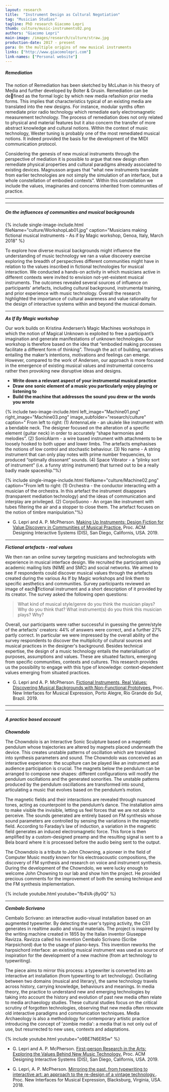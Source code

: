 ```yaml
---
layout: research
title:  "Instrument Design as Cultural Negotiation"
tag: "Musician Studies"
tagline: PhD research Giacomo Lepri
thumb: culture/music-instruments02.png
authors: "Giacomo Lepri"
main-image: /images/research/culture/straw.jpg
production-date: 2017 - present
para: On the multiple origins of new musical instruments
links: ["http://www.giacomolepri.com"]
link-names: ["Personal website"]
---
```

<!--{% include single-image-research.html fileName="culture/music_research.jpg" %}-->

##### Remediation

The notion of Remediation has been sketched by McLuhan in his theory of Media and further developed by Bolter & Grusin. Remediation can be defined as the formal logic by which new media refashion prior media forms. This implies that characteristics typical of an existing media are translated into the new designs. For instance, modular synths often remediate prior radio technology which remediate early electromagnetic measurement technology. The process of remediation does not only related to physical and material features but it also concern the transfer of more abstract knowledge and cultural notions. Within the context of music technology, Wester tuning is probably one of the most remediated musical notions. It indeed provided the basis for the development of the MIDI communication protocol.

Considering the genesis of new musical instruments through the perspective of mediation it is possible to argue that new design often remediate physical properties and cultural paradigms already associated to existing devices. Magnusson argues that "what new instruments translate from earlier technologies are not simply the simulation of an interface, but a whole constellation of embodied contexts". Within this constellation we include the values, imaginaries and concerns inherited from communities of practice.

___
___

##### On the influences of communities and musical backgrounds

{% include single-image-include.html fileName="culture/WorkshopLab01.jpg" caption="Musicians making fictional musical instruments - As if by Magic workshop, Genoa, Italy, March 2018" %}

To explore how diverse musical backgrounds might influence the understanding of music technology we ran a value discovery exercise exploring the breadth of perspectives different communities might have in relation to the values inscribed in fictional technologies for musical interaction. We conducted a hands-on activity in which musicians active in different contexts were invited to envision not-yet-existent musical instruments. The outcomes revealed several sources of influence on participants’ artefacts, including cultural background, instrumental training, and prior experience with music technology. Overall the research highlighted the importance of cultural awareness and value rationality for the design of interactive systems within and beyond the musical domain.

___

***As If By Magic workshop***

Our work builds on Kristina Andersen’s Magic Machines workshops in which the notion of Magical Unknown is exploited to free a participant’s imagination
and generate manifestations of unknown technologies. Our workshop is therefore based on the idea that “embodied making processes facilitate a different form of thinking”. Through the act of building, narratives entailing the maker’s intentions, motivations and feelings can emerge. However, compared to the work of Andersen, our approach is more focused in the emergence of existing musical values and instrumental concerns rather then provoking new disruptive ideas and designs.

- **Write down a relevant aspect of your instrumental musical practice**
- **Draw one sonic element of a music you particularly enjoy playing or listening to**
- **Build the machine that addresses the sound you drew or the words you wrote**

{% include two-image-include.html left_image="Machine01.png" right_image="Machine03.png" image_subfolder="research/culture" caption=" From left to right: (1) AntennaLele - an ukulele like instrument with a bendable neck. The designer focused on the alteration of a specific element (guitar neck) in order to accurately “shape harmonies and melodies”. (2) SonicAlarm - a wire based instrument with attachments to be loosely hooked to both upper and lower limbs. The artefacts emphasises the notions of low control and stochastic behaviour. (3) No name - A string instrument that can only play notes with prime number frequencies, to produced “optimally dissonant” sounds. (4) Space Vibrator - a “plinky sort of instrument” (i.e. a funny string instrument) that turned out to be a really badly made spaceship."%}

{% include single-image-include.html fileName="culture/Machine02.png" caption="From left to right: (1) Orchestra - the conductor interacting with a musician of the orchestra. In this artefact the instrument disappears (transparent mediation technology) and the ideas of communication and interplay are privileged. (2) CorpoSuono - An organ like instrument with tubes filtering the air and a stopper to close them. The artefact focuses on the notion of timbre manipulation."%}

- G. Lepri and A. P. McPherson. [Making Up Instruments: Design Fiction for Value Discovery in Communities of Musical Practice.](http://instrumentslab.org/data/giacomo/2019DISFinal.pdf) Proc. ACM Designing Interactive Systems (DIS), San Diego, Californis, USA. 2019.

___

***Fictional artefacts - real values***

We then ran an online survey targeting musicians and technologists with experience in musical interface design. We recruited the participants using academic mailing lists (NIME and SMC) and social networks. We aimed to see if respondents could discover musical values through the artefacts created during the various As If by Magic workshops and link them to specific aesthetics and communities. Survey participants reviewed an image of eachfictional instrument and a short description of it provided by its creator. The survey asked the following open questions:

>What kind of musical style/genre do you think the musician plays? Why do you think that?
>What instrument(s) do you think this musician plays? Why?

Overall, our participants were rather successful in guessing the genre/style of the artefacts' creators: 44% of answers were correct, and a further 27% partly correct. In particular we were impressed by the overall ability of the survey respondents to discover the multiplicity of cultural sources and musical practices in the designer's background. Besides technical expertise, the design of a music technology entails the materialisation of purposes, assumptions and values. These are situated factors, emerging from specific communities, contexts and cultures. This research provides us the possibility to engage with this type of knowledge: context-dependent values emerging from situated practices.

- G. Lepri and A. P. McPherson. [Fictional Instruments, Real Values: Discovering Musical Backgrounds with Non-Functional Prototypes.](http://www.nime.org/proceedings/2019/nime2019_024.pdf) Proc. New Interfaces for Musical Expression, Porto Alegre, Rio Grande do Sul, Brazil. 2019.

___
___

##### A practice based account

***Chowndolo***

The Chowndolo is an Interactive Sonic Sculpture based on a magnetic pendulum whose trajectories are altered by magnets placed underneath the device. This creates unstable patterns of oscillation which are translated into synthesis parameters and sound. The Chowndolo was conceived as an interactive experience: the scuplture can be played like an instrument and audience participation is crucial. The magnets below the pendulum can be arranged to compose new shapes: different configurations will modify the pendulum oscillations and the generated sonorities. The unstable patterns produced by the pendulum oscillations are transformed into sound, articulating a music that evolves based on the pendulum’s motion.

The magnetic fields and their interactions are revealed through nuanced tones, acting as counterpoint to the pendulum’s dance. The installation aims to make visible the invisible, letting us feel forces that we are not able to perceive. The sounds generated are entirely based on FM synthesis whose sound parameters are controlled by sensing the variations in the magnetic field. According to Faraday’s law of induction, a variation in the magnetic field generates an induced electromagnetic force. This force is then amplified by a custom-designed preamp and the resulting signal is sent to a Bela board where it is processed before the audio being sent to the output.

The Chowndolo is a tribute to John Chowning, a pioneer in the field of Computer Music mostly known for his electroacoustic compositions, the discovery of FM synthesis and research on voice and instrument synthesis. During the development of the Chowndolo, we were lucky enough to welcome John Chowning to our lab and show him the project. He provided precious comments for the improvement of both the sensing technique and the FM synthesis implementation.

{% include youtube.html youtube="fb4VA-j8y0Q" %}

___

***Cembalo Scrivano***

Cembalo Scrivano: an interactive audio-visual installation based on an augmented typewriter. By detecting the user's typing activity, the CS1 generates in realtime audio and visual materials. The project is inspired by the writing machine created in 1855 by the Italian inventor Giuseppe Ravizza. Ravizza called his invention Cembalo Scrivano (Scribe Harpsichord) due to the usage of piano-keys. This invention reworks the harpsichord interface: an existing musical instrument was used as source of inspiration for the development of a new machine (from art technology to typewriting).

The piece aims to mirror this process: a typewriter is converted into an interactive art installation (from typewriting to art technology). Oscillating between two domains (musical and literary), the same technology travels across history, carrying knowledge, behaviours and meanings. In media theory, the practice to understand new and emerging technologies by taking into account the history and evolution of past new media often relate to media archaeology studies. These cultural studies focus on the critical scrutiny of forgotten technologies, observing that new media often renovate old interactive paradigms and communication techniques. Media Archaeology is also a methodology for contemporary artistic practice introducing the concept of 'zombie media': a media that is not only out of use, but resurrected to new uses, contexts and adaptations.

{% include youtube.html youtube="o9BE7N6ER5w" %}

-  G. Lepri and A. P. McPherson. [First-person Research in the Arts: Exploring the Values Behind New Music Technology.](http://instrumentslab.org/data/giacomo/lepri_updated2.pdf) Proc. ACM Designing Interactive Systems (DIS), San Diego, Californis, USA. 2019.

- G. Lepri, A. P. McPherson. [Mirroring the past, from typewriting to interactive art: an approach to the re-design of a vintage technology.](http://www.nime.org/proceedings/2018/nime2018_paper0069.pdf). Proc. New Interfaces for Musical Expression, Blacksburg, Virginia, USA. 2018.

<!--

##### On our own influences: a first person account

> ***Workshop Structure***

{% include single-image-include.html fileName="culture/Machine03.png" %}

### Background

It is possible to argue that any musical technology embodied a set of pre-existing knowledge (e.g. technical expertise, musical notions and performative intentions). A luthier (instrument makers), while designing an instrument, transfers into the object specific cultural knowledges and musical meanings.

Likewise, musicians can be considered influential vectors through witch musical values are conveyed within communities. The involvement into specific musical communities implies ways of learning - of both absorbing and being absorbed in - the culture of practice. The roles played by music practitioners active in particular contexts seems therefore crucial for the generation and reproduction of cultural values that influence the understanding and use of music technologies.

### Aims

This research aims to explore how diverse musical backgrounds related to communities of musical practice influence the foresee of music technology. Drawing on HCI approaches and methodologies such as Design Fiction, Value Sensitive Design and Participatory Design, we aim to develop a body of knowledge for the discovery of musical values related to specific musical communities.

The exploration of the communities engaged with the invention and mediation of new musical instruments are also considered. We therefore aim to identify tacit assumptions on the ways designers use the available technologies while building new musical instruments. Furthermore, our goal is to elaborate on the question "Who controls who?". Thus, discussing the relations between tools, musical intentions and technical expertise within the instrument design tendencies situated in the NIME communities.

The body of knowledge and skill acquired will hopefully converge in the design of instruments conceived for specific musical values. Thus addressing specific musicians active in diverse communities of musical practice.

### Key concepts

Notions such as corporeal intentionality and embodied interaction are considered as core aspects of musical expressiveness. From this viewpoint, designers of New Interface for Musical Expression inherit a centuries-old body of knowledges and practices. New instruments are often discussed in relation to traditional instruments. This suggests that historical and cultural practices are easily projected into the design of the new instruments.

This research is grounded on the idea that new media re-mediates old media. The design of a novel instrument can be approached as a migration process in which features associated with existing musical technologies are integrated and negotiated into a new context. Thus we envision instrumented design cultures as sedimented and layered, a fold of time and materiality where the past might be suddenly discovered anew.

#### Media Archaeology

In media theory, the attempts to understand new and emerging technologies by taking into account the history and evolution of past new media is dened as media archaeology These cultural studies focus on the critical scrutiny of forgotten technologies, observing that new media often renovate old interactive paradigms and communication techniques. Media Archaeology is also a methodology for contemporary artistic practice introducing the concept of 'zombie media': a media that is not only out of use, but resurrected to new uses, contexts and adaptations.

-->
